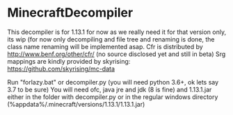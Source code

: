 # MinecraftDecompiler

This decompiler is for 1.13.1 for now as we really need it for that version only, its wip (for now only decompiling and file tree and renaming is done, the class name renaming will be implemented asap.
Cfr is distributed by http://www.benf.org/other/cfr/ (no source disclosed yet and still in beta)
Srg mappings are kindly provided by skyrising: https://github.com/skyrising/mc-data

Run "forlazy.bat" or decompiler.py (you will need python 3.6+, ok lets say 3.7 to be sure)
You will need ofc, java jre and jdk (8 is fine) and 1.13.1.jar either in the folder with decompiler.py or in the regular windows directory (%appdata%/.minecraft/versions/1.13.1/1.13.1.jar)
